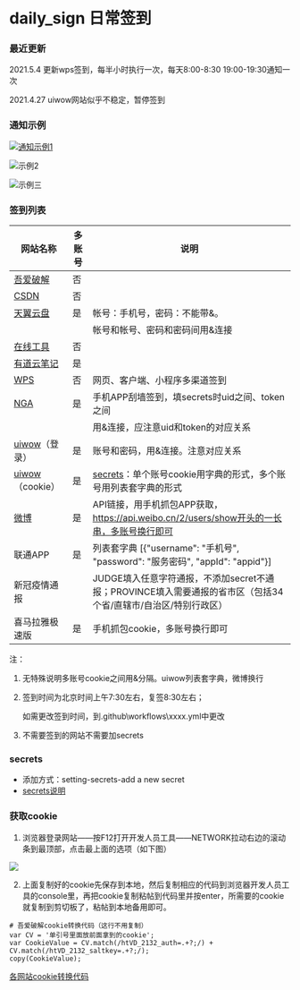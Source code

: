 # daily_sign 日常签到


### **最近更新**

2021.5.4  更新wps签到，每半小时执行一次，每天8:00-8:30 19:00-19:30通知一次

2021.4.27 uiwow网站似乎不稳定，暂停签到



### **通知示例**

[![通知示例1](https://camo.githubusercontent.com/1e285b19b60425c48fee3757d0d2b5d38c5eef1f9497102aecc3686de8327155/68747470733a2f2f696d616765732e67697465652e636f6d2f75706c6f6164732f696d616765732f323032312f303331392f3232343130355f63646431303566645f373934333931362e706e67)](https://camo.githubusercontent.com/1e285b19b60425c48fee3757d0d2b5d38c5eef1f9497102aecc3686de8327155/68747470733a2f2f696d616765732e67697465652e636f6d2f75706c6f6164732f696d616765732f323032312f303331392f3232343130355f63646431303566645f373934333931362e706e67)

![示例2](https://gitee.com/kxs2018/imgbed/raw/master/pic/1.jpg)

![示例三](https://gitee.com/kxs2018/imgbed/raw/master/pic/2.png)

### **签到列表**

| 网站名称                                     | 多账号 | 说明                                                         |
| -------------------------------------------- | ------ | ------------------------------------------------------------ |
| [吾爱破解](https://www.52pojie.cn/forum.php) | 否     |                                                              |
| [CSDN](https://blog.csdn.net/)               | 否     |                                                              |
| [天翼云盘](https://cloud.189.cn/)            | 是     | 帐号：手机号，密码：不能带&。                                |
|                                              |        | 帐号和帐号、密码和密码间用&连接                              |
| [在线工具](https://tool.lu/)                 | 否     |                                                              |
| [有道云笔记](https://note.youdao.com/web)    | 是     |                                                              |
| [WPS](https://vip.wps.cn/taskcenter/)        | 否     | 网页、客户端、小程序多渠道签到                               |
| [NGA](https://bbs.nga.cn/)                   | 是     | 手机APP刮墙签到，填secrets时uid之间、token之间               |
|                                              |        | 用&连接，应注意uid和token的对应关系                          |
| [uiwow](https://www.uiwow.com/)（登录）      | 是     | 账号和密码，用&连接。注意对应关系                            |
| [uiwow](https://www.uiwow.com/)（cookie）    | 是     | [secrets](https://github.com/lqkxs3608/daily_signin/blob/main/secrets.md)：单个账号cookie用字典的形式，多个账号用列表套字典的形式 |
| [微博](https://weibo.com/)                   | 是     | API链接，用手机抓包APP获取，https://api.weibo.cn/2/users/show开头的一长串，多账号换行即可 |
| 联通APP                                      | 是     | 列表套字典 [{"username": "手机号", "password": "服务密码", "appId": "appid"}] |
| 新冠疫情通报                                 |        | JUDGE填入任意字符通报，不添加secret不通报；PROVINCE填入需要通报的省市区（包括34个省/直辖市/自治区/特别行政区） |
| 喜马拉雅极速版                               | 是     | 手机抓包cookie，多账号换行即可                               |

注：

1. 无特殊说明多账号cookie之间用&分隔。uiwow列表套字典，微博换行

2. 签到时间为北京时间上午7:30左右，复签8:30左右；

   如需更改签到时间，到.github\workflows\xxxx.yml中更改

3. 不需要签到的网站不需要加secrets

### secrets

- 添加方式：setting-secrets-add a new secret
- [secrets说明](https://github.com/kxs2018/daily_sign/blob/main/secrets.md)

### **获取cookie**

1. 浏览器登录网站——按F12打开开发人员工具——NETWORK拉动右边的滚动条到最顶部，点击最上面的选项（如下图）

![](https://gitee.com/kxs2018/imgbed/raw/master/pic/getcookie.jpg)

2. 上面复制好的cookie先保存到本地，然后复制相应的代码到浏览器开发人员工具的console里，再把cookie复制粘帖到代码里并按enter，所需要的cookie就复制到剪切板了，粘帖到本地备用即可。

```
# 吾爱破解cookie转换代码（这行不用复制）
var CV = '单引号里面放前面拿到的cookie';
var CookieValue = CV.match(/htVD_2132_auth=.+?;/) + CV.match(/htVD_2132_saltkey=.+?;/);
copy(CookieValue);
```

[各网站cookie转换代码](https://github.com/kxs2018/daily_sign/blob/main/cookie.md)